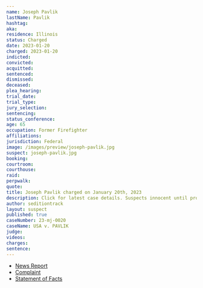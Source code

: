 ```yaml
---
name: Joseph Pavlik
lastName: Pavlik
hashtag:
aka:
residence: Illinois
status: Charged
date: 2023-01-20
charged: 2023-01-20
indicted:
convicted:
acquitted:
sentenced:
dismissed:
deceased:
plea_hearing:
trial_date:
trial_type:
jury_selection:
sentencing:
status_conference:
age: 65
occupation: Former Firefighter
affiliations:
jurisdiction: Federal
image: /images/preview/joseph-pavlik.jpg
suspect: joseph-pavlik.jpg
booking:
courtroom:
courthouse:
raid:
perpwalk:
quote:
title: Joseph Pavlik charged on January 20th, 2023
description: Click for latest case details. Suspects innocent until proven guilty.
author: seditiontrack
layout: suspect
published: true
caseNumber: 23-mj-0020
caseName: USA v. PAVLIK
judge:
videos:
charges:
sentence:
---
```

- [News Report](https://www.cbsnews.com/chicago/news/chicago-man-jan-6-charged/)
- [Complaint](https://www.justice.gov/usao-dc/case-multi-defendant/file/1567236/download)
- [Statement of Facts](https://www.justice.gov/usao-dc/case-multi-defendant/file/1567241/download)
